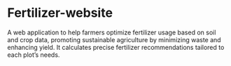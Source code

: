 # Fertilizer-website
A web application to help farmers optimize fertilizer usage based on soil and crop data, promoting sustainable agriculture by minimizing waste and enhancing yield. It calculates precise fertilizer recommendations tailored to each plot’s needs.
